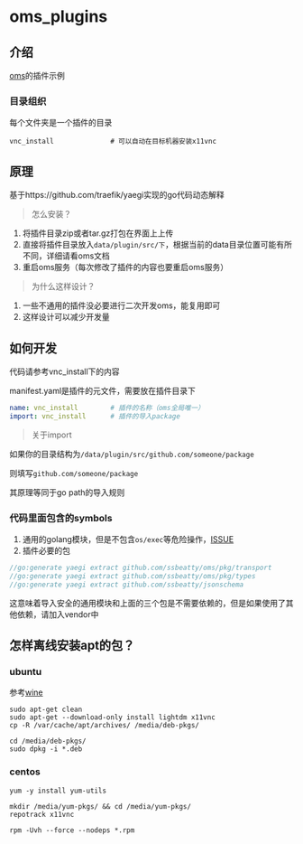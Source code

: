 # oms_plugins

## 介绍
[oms](https://github.com/ssbeatty/oms)的插件示例

### 目录组织
每个文件夹是一个插件的目录
```text
vnc_install              # 可以自动在目标机器安装x11vnc
```

## 原理
基于https://github.com/traefik/yaegi实现的go代码动态解释

> 怎么安装？
1. 将插件目录zip或者tar.gz打包在界面上上传
2. 直接将插件目录放入`data/plugin/src/下`，根据当前的data目录位置可能有所不同，详细请看oms文档
3. 重启oms服务（每次修改了插件的内容也要重启oms服务）

> 为什么这样设计？
1. 一些不通用的插件没必要进行二次开发oms，能复用即可
2. 这样设计可以减少开发量

## 如何开发
代码请参考vnc_install下的内容

manifest.yaml是插件的元文件，需要放在插件目录下
```yaml
name: vnc_install        # 插件的名称（oms全局唯一）
import: vnc_install      # 插件的导入package
```

> 关于import

如果你的目录结构为`/data/plugin/src/github.com/someone/package`

则填写`github.com/someone/package`

其原理等同于go path的导入规则

### 代码里面包含的symbols
1. 通用的golang模块，但是不包含`os/exec`等危险操作，[ISSUE](https://github.com/traefik/yaegi/issues/1160)
2. 插件必要的包
```go
//go:generate yaegi extract github.com/ssbeatty/oms/pkg/transport
//go:generate yaegi extract github.com/ssbeatty/oms/pkg/types
//go:generate yaegi extract github.com/ssbeatty/jsonschema
```
这意味着导入安全的通用模块和上面的三个包是不需要依赖的，但是如果使用了其他依赖，请加入vendor中


## 怎样离线安装apt的包？

### ubuntu
参考[wine](https://wiki.winehq.org/Ubuntu_zhcn)

```shell
sudo apt-get clean
sudo apt-get --download-only install lightdm x11vnc
cp -R /var/cache/apt/archives/ /media/deb-pkgs/

cd /media/deb-pkgs/
sudo dpkg -i *.deb
```

### centos

```shell
yum -y install yum-utils

mkdir /media/yum-pkgs/ && cd /media/yum-pkgs/
repotrack x11vnc

rpm -Uvh --force --nodeps *.rpm
```